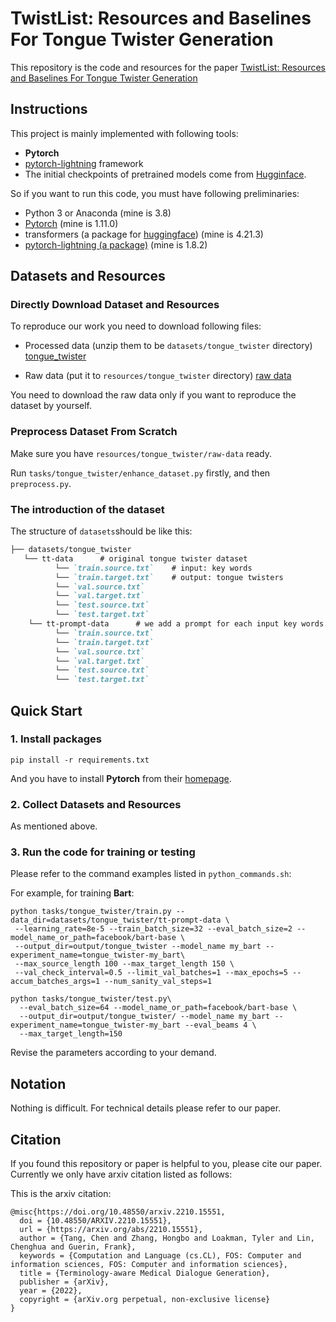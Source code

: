 # TwistList: Resources and Baselines For Tongue Twister Generation
This repository is the code and resources for the paper [TwistList: Resources and Baselines For Tongue Twister Generation]() 

## Instructions

This project is mainly implemented with following tools:
- **Pytorch** 
- [pytorch-lightning](https://www.pytorchlightning.ai/) framework
- The initial checkpoints of pretrained models come from [Hugginface](https://huggingface.co).

So if you want to run this code, you must have following preliminaries:
- Python 3 or Anaconda (mine is 3.8)
- [Pytorch](https://pytorch.org/) (mine is 1.11.0)
- transformers (a package for [huggingface](https://huggingface.co/facebook/bart-base)) (mine is 4.21.3)
- [pytorch-lightning (a package)](https://www.pytorchlightning.ai/) (mine is 1.8.2)

## Datasets and Resources

### Directly Download Dataset and Resources
To reproduce our work you need to download following files:

- Processed data (unzip them to be `datasets/tongue_twister` directory) [tongue_twister](https://www.dropbox.com/s/wfk9iibakcdb3jc/datasets.zip?dl=0)


- Raw data (put it to `resources/tongue_twister` directory) [raw data](https://www.dropbox.com/s/n170bxd2y3eevam/raw-data.zip?dl=0)

You need to download the raw data only if you want to reproduce the dataset by yourself.

### Preprocess Dataset From Scratch

Make sure you have `resources/tongue_twister/raw-data` ready.

Run `tasks/tongue_twister/enhance_dataset.py` firstly, and then `preprocess.py`.

### The introduction of the dataset
The structure of `datasets`should be like this:
```markdown
├── datasets/tongue_twister
   └── tt-data		# original tongue twister dataset
          └── `train.source.txt`    # input: key words 
          └── `train.target.txt`    # output: tongue twisters   
          └── `val.source.txt` 
          └── `val.target.txt` 
          └── `test.source.txt` 
          └── `test.target.txt` 
    └── tt-prompt-data		# we add a prompt for each input key words for tongue twister generation
          └── `train.source.txt`    
          └── `train.target.txt`     
          └── `val.source.txt` 
          └── `val.target.txt` 
          └── `test.source.txt` 
          └── `test.target.txt` 
```

## Quick Start

### 1. Install packages
```shell
pip install -r requirements.txt
```
And you have to install **Pytorch** from their [homepage](https://pytorch.org/get-started/locally/).

### 2. Collect Datasets and Resources

As mentioned above.

### 3. Run the code for training or testing

Please refer to the command examples listed in `python_commands.sh`:

For example, for training **Bart**:
```shell
python tasks/tongue_twister/train.py --data_dir=datasets/tongue_twister/tt-prompt-data \
 --learning_rate=8e-5 --train_batch_size=32 --eval_batch_size=2 --model_name_or_path=facebook/bart-base \
 --output_dir=output/tongue_twister --model_name my_bart --experiment_name=tongue_twister-my_bart\
 --max_source_length 100 --max_target_length 150 \
 --val_check_interval=0.5 --limit_val_batches=1 --max_epochs=5 --accum_batches_args=1 --num_sanity_val_steps=1
```

```shell
python tasks/tongue_twister/test.py\
  --eval_batch_size=64 --model_name_or_path=facebook/bart-base \
  --output_dir=output/tongue_twister/ --model_name my_bart --experiment_name=tongue_twister-my_bart --eval_beams 4 \
  --max_target_length=150
```

Revise the parameters according to your demand.

## Notation
Nothing is difficult. For technical details please refer to our paper.

## Citation
If you found this repository or paper is helpful to you, please cite our paper. 
Currently we only have arxiv citation listed as follows:

This is the arxiv citation:
```angular2
@misc{https://doi.org/10.48550/arxiv.2210.15551,
  doi = {10.48550/ARXIV.2210.15551},
  url = {https://arxiv.org/abs/2210.15551},
  author = {Tang, Chen and Zhang, Hongbo and Loakman, Tyler and Lin, Chenghua and Guerin, Frank},
  keywords = {Computation and Language (cs.CL), FOS: Computer and information sciences, FOS: Computer and information sciences},
  title = {Terminology-aware Medical Dialogue Generation},
  publisher = {arXiv},
  year = {2022},
  copyright = {arXiv.org perpetual, non-exclusive license}
}
```


